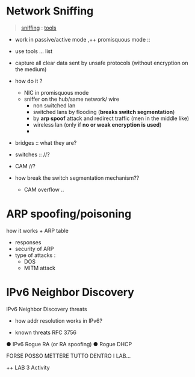 
# Network Sniffing 

>  [sniffing](https://www.tutorialspoint.com/ethical_hacking/ethical_hacking_sniffing.htm) : [tools](https://www.tutorialspoint.com/ethical_hacking/ethical_hacking_sniffing_tools.htm)

- work in passive/active mode ,++ promisquous mode  :: 
- use tools ... list 
- capture all clear data sent by unsafe protocols (without encryption on the medium)

-  how do it ?
   -  NIC in promisquous mode 
   -  sniffer on the hub/same network/ wire 
      -  non switched lan
      -  switched lans by flooding (**breaks switch segmentation**)
      -  by **arp spoof** attack and redirect traffic (men in the middle like)
      - wireless lan (only if **no or weak encryption is used**)
      - 

- bridges :: what they are?
- switches :: //?
- CAM //?


- how break the switch segmentation mechanism??
  - CAM overflow ..

# ARP spoofing/poisoning

how it works + ARP table
- responses 
- security of ARP
- type of attacks :
  - DOS
  - MITM attack


# IPv6 Neighbor Discovery
IPv6 Neighbor Discovery threats

- how addr resolution works in IPv6?

- known threats  RFC 3756

● IPv6 Rogue RA (or RA spoofing)
● Rogue DHCP



FORSE POSSO METTERE TUTTO DENTRO I LAB...

 
 ++ LAB 3 Activity